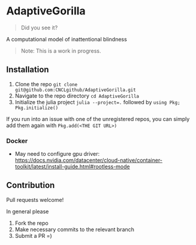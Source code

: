 # AdaptiveGorilla

> Did you see it?

A computational model of inattentional blindness

> Note: This is a work in progress.

## Installation

1. Clone the repo `git clone git@github.com:CNCLgithub/AdaptiveGorilla.git`
2. Navigate to the repo directory `cd AdaptiveGorilla`
3. Initialize the julia project `julia --project=.` followed by `using Pkg; Pkg.initialize()`

If you run into an issue with one of the unregistered repos, you can simply add them again with `Pkg.add(<THE GIT URL>)`


### Docker

- May need to configure gpu driver: https://docs.nvidia.com/datacenter/cloud-native/container-toolkit/latest/install-guide.html#rootless-mode

## Contribution

Pull requests welcome!

In general please

1. Fork the repo
2. Make necessary commits to the relevant branch
3. Submit a PR =)

